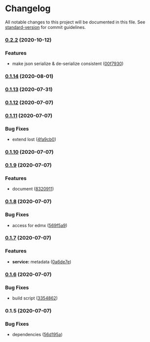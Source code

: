 # Changelog

All notable changes to this project will be documented in this file. See [standard-version](https://github.com/conventional-changelog/standard-version) for commit guidelines.

### [0.2.2](https://github.com/Soontao/odata-v4-metadata/compare/v0.1.14...v0.2.2) (2020-10-12)


### Features

* make json serialize & de-serialize consistent ([00f7930](https://github.com/Soontao/odata-v4-metadata/commit/00f7930e99776ca8dbd895d2f2ae9996f0ed6c32))

### [0.1.14](https://github.com/Soontao/odata-v4-metadata/compare/v0.1.13...v0.1.14) (2020-08-01)

### [0.1.13](https://github.com/Soontao/odata-v4-metadata/compare/v0.1.12...v0.1.13) (2020-07-31)

### [0.1.12](https://github.com/Soontao/odata-v4-metadata/compare/v0.1.11...v0.1.12) (2020-07-07)

### [0.1.11](https://github.com/Soontao/odata-v4-metadata/compare/v0.1.10...v0.1.11) (2020-07-07)


### Bug Fixes

* extend lost ([4fa9cb0](https://github.com/Soontao/odata-v4-metadata/commit/4fa9cb0861c74fa0eca53b783f5555245b794d61))

### [0.1.10](https://github.com/Soontao/odata-v4-metadata/compare/v0.1.9...v0.1.10) (2020-07-07)

### [0.1.9](https://github.com/Soontao/odata-v4-metadata/compare/v0.1.8...v0.1.9) (2020-07-07)


### Features

* document ([8320911](https://github.com/Soontao/odata-v4-metadata/commit/8320911d4c082ae0acf775cb0bdb403a327e9889))

### [0.1.8](https://github.com/Soontao/odata-v4-metadata/compare/v0.1.7...v0.1.8) (2020-07-07)


### Bug Fixes

* access for edmx ([569f5a9](https://github.com/Soontao/odata-v4-metadata/commit/569f5a9bbf6e7d9386f981fdeaccc0af575084bd))

### [0.1.7](https://github.com/Soontao/odata-v4-metadata/compare/v0.1.6...v0.1.7) (2020-07-07)


### Features

* **service:** metadata ([0a6de7e](https://github.com/Soontao/odata-v4-metadata/commit/0a6de7e7b8f376c40866919785afa1a2cc933495))

### [0.1.6](https://github.com/Soontao/odata-v4-metadata/compare/v0.1.5...v0.1.6) (2020-07-07)


### Bug Fixes

* build script ([3354862](https://github.com/Soontao/odata-v4-metadata/commit/3354862db954352ecdbed2e66967a6188d2b54ae))

### 0.1.5 (2020-07-07)


### Bug Fixes

* dependencies ([56d195a](https://github.com/Soontao/odata-v4-metadata/commit/56d195adb5c58543cf12ff9231ef2561a413a16a))
